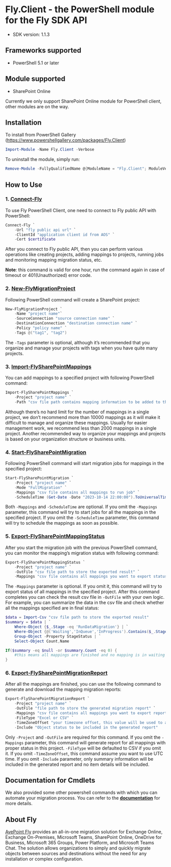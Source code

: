 # Fly.Client - the PowerShell module for the Fly SDK API

- SDK version: 1.1.3

<a name="frameworks-supported"></a>
## Frameworks supported
- PowerShell 5.1 or later

<a name="module-supported"></a>
## Module supported
- SharePoint Online

Currently we only support SharePoint Online module for PowerShell client, other modules are on the way.

<a name="installation"></a>
## Installation

To install from PowerShell Gallery (https://www.powershellgallery.com/packages/Fly.Client)
```powershell
Import-Module -Name Fly.Client -Verbose
```

To uninstall the module, simply run:
```powershell
Remove-Module -FullyQualifiedName @{ModuleName = "Fly.Client"; ModuleVersion = "1.1.3"}
```

<a name="how-to-use"></a>
## How to Use
### 1. [**Connect-Fly**](docs/FlyConnectApi.md#connect-fly)
To use Fly PowerShell Client, one need to connect to Fly public API with PowerShell:
```powershell
Connect-Fly `
    -Url "fly public api url" `
    -ClientId "application client id from AOS" `
    -Cert $certificate
```
After you connect to Fly public API, then you can perform various operations like creating projects, adding mappings to projects, running jobs and monitoring mapping migration status, etc.

**Note**: this command is valid for one hour, run the command again in case of timeout or 401(Unauthorized) error code.

### 2. [**New-FlyMigrationProject**](docs/FlyProjectApi.md#new-flymigrationproject)
Following PowerShell command will create a SharePoint project:
```powershell
New-FlyMigrationProject `
    -Name "project name"`
    -SourceConnection "source connection name" `
    -DestinationConnection "destination connection name" `
    -Policy "policy name" `
    -Tags @("tag1", "tag2")
```
The ```-Tags``` parameter is optional, although it’s recommended that you organize and manage your projects with tags when you have quite many projects.

### 3. [**Import-FlySharePointMappings**](docs/FlySharePointApi.md#import-flysharepointmappings)
You can add mappings to a specified project with following PowerShell command:
```powershell
Import-FlySharePointMappings `
    -Project "project name" `
    -Path "csv file path contains mapping information to be added to the project"
```
Although there’s no hard limit for the number of mappings in a single project, we don’t recommend more than 10000 mappings as it will make it difficult to manage and organize these mappings.
Usually for easier management work, we recommend less than 2000 mappings in a single project. Another recommended way to organize your mappings and projects is based on your organization structure or business units.

### 4. [**Start-FlySharePointMigration**](docs/FlySharePointApi.md#start-flysharepointmigration)
Following PowerShell command will start migration jobs for mappings in the specified project:
```powershell
Start-FlySharePointMigration `
    -Project "project name" `
    -Mode "FullMigration" `
    -Mappings "csv file contains all mappings to run job" `
    -ScheduleTime (Get-Date -Date "2023-10-14 22:00:00").ToUniversalTime()
```
Both ```-Mappings``` and ```-ScheduleTime``` are optional. If you omit the ```-Mappings``` parameter, this command will try to start jobs for all the mappings in the specified project. If you omit the ```-ScheduleTime``` parameter, this command will try to schedule the mappings as soon as possible.

### 5. [**Export-FlySharePointMappingStatus**](docs/FlySharePointApi.md#export-flysharepointmappingstatus)
After you start the migration job with the previous PowerShell command, you can monitor the mapping’s migration status with following command:
```powershell
Export-FlySharePointMappingStatus `
    -Project "project name" `
    -OutFile "csv file path to store the exported result" `
    -Mappings "csv file contains all mappings you want to export status"
```
The ```-Mappings``` parameter is optional. If you omit it, this command will try to export status of all mappings in the specified project.  After this command completes you can check the result csv file in ```-OutFile``` with your own logic. 
For example, you can summarize the data in the csv file and check whether all the mappings specified are in final status:
```powershell
$data = Import-Csv "csv file path to store the exported result"
$summary = $data | `
    Where-Object {$_.Stage -eq 'RunDataMigration'} | `
    Where-Object {@('Waiting','InQueue','InProgress').Contains($_.StageStatus)} | `
    Group-Object -Property StageStatus | `
    Select-Object Count,Name

If($summary -eq $null -or $summary.Count -eq 0) {
    #this means all mappings are finished and no mapping is in waiting or running status
}
```

### 6. [**Export-FlySharePointMigrationReport**](docs/FlySharePointApi.md#export-flysharepointmigrationreport)
After all the mappings are finished, you can use the following command to generate and download the mapping migration reports:
```powershell
Export-FlySharePointMigrationReport `
    -Project "project name" `
    -OutFile "file path to store the generated migration report" `
    -Mappings "csv file contains all mappings you want to export report of" `
    -FileType "Excel or CSV" `
    -TimeZoneOffset "your timezone offset, this value will be used to adjust time values in the report" `
    -Include "Object status to be included in the generated report"
```
Only ```-Project``` and ```-OutFile``` are required for this command.
If you omit the ```-Mappings``` parameter, this command will generate report for all mappings with proper status in this project.
```-FileType``` will be defaulted to CSV if you omit it.
If you omit ```-TimeZoneOffset```, this command assume you want to use UTC time.
If you omit ```-Include``` parameter, only summary information will be included in the generated report and no item details will be included.

## Documentation for Cmdlets

We also provided some other powershell commands with which you can automate your migration process. You can refer to the [**documentation**](docs/FlyApi.md) for more details.

## About Fly 

[AvePoint Fly](https://www.avepointonlineservices.com) provides an all-in-one migration solution for Exchange Online, Exchange On-Premises, Microsoft Teams, SharePoint Online, OneDrive for Business, Microsoft 365 Groups, Power Platform, and Microsoft Teams Chat. The solution allows organizations to simply and quickly migrate objects between sources and destinations without the need for any installation or complex configuration. 
